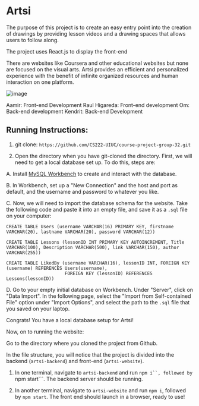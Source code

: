 # Artsi

The purpose of this project is to create an easy entry point into the creation of drawings by providing lesson videos and a drawing spaces that allows users to follow along.

The project uses React.js to display the front-end


There are websites like Coursera and other educational websites but none are focused on the visual arts. Artsi provides an efficient and personalized experience with the benefit of infinite organized resources and human interaction on one platform.

![image](https://user-images.githubusercontent.com/68880159/206302997-79476fb8-d9d7-431c-8652-57bd18d22274.png)

Aamir: Front-end Development
Raul Higareda: Front-end development
Om: Back-end development
Kendrit: Back-end Development


## Running Instructions:

1. git clone: ```https://github.com/CS222-UIUC/course-project-group-32.git```

2. Open the directory when you have git-cloned the directory. First, we will need to get a local database set up. To do this, steps are:

A. Install [MySQL Workbench](https://dev.mysql.com/downloads/workbench/) to create and interact with the database.

B. In Workbench, set up a "New Connection" and the host and port as default, and the username and password to whatever you like.

C. Now, we will need to import the database schema for the website. Take the following code and paste it into an empty file, and save it as a ```.sql``` file on your computer:

```
CREATE TABLE Users (username VARCHAR(16) PRIMARY KEY, firstname VARCHAR(20), lastname VARCHAR(20), password VARCHAR(12))

CREATE TABLE Lessons (lessonID INT PRIMARY KEY AUTOINCREMENT, Title VARCHAR(100), Description VARCHAR(500), link VARCHAR(150), author VARCHAR(255))
                      
CREATE TABLE LikedBy (username VARCHAR(16), lessonID INT, FOREIGN KEY (username) REFERENCES Users(username), 
                      FOREIGN KEY (lessonID) REFERENCES Lessons(lessonID))
```

D. Go to your empty initial database on Workbench. Under "Server", click on "Data Import". In the following page, select the "Import from Self-contained File" option under "Import Options", and select the path to the ```.sql``` file that you saved on your laptop.

Congrats! You have a local database setup for Artsi!

Now, on to running the website:

Go to the directory where you cloned the project from Github. 

In the file structure, you will notice that the project is divided into the backend (```artsi-backend```) and front-end (```artsi-website```).

1. In one terminal, navigate to ```artsi-backend``` and run ```npm i``, followed by ```npm start```. The backend server should be running.

2. In another terminal, navigate to ```artsi-website``` and run ```npm i```, followed by ```npm start```. The front end should launch in a browser, ready to use!



